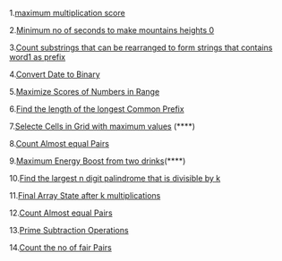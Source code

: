 










1.[maximum multiplication score](https://leetcode.com/problems/maximum-multiplication-score/description/)

2.[Minimum no of seconds to make mountains heights 0](https://leetcode.com/problems/minimum-number-of-seconds-to-make-mountain-height-zero/description/)

3.[Count substrings that can be rearranged to form strings that contains word1 as prefix](https://leetcode.com/problems/count-substrings-that-can-be-rearranged-to-contain-a-string-i/description/)

4.[Convert Date to Binary](https://leetcode.com/problems/convert-date-to-binary/description/)

5.[Maximize Scores of Numbers in Range](https://leetcode.com/problems/maximize-score-of-numbers-in-ranges/description/)

6.[Find the length of the longest Common Prefix](https://leetcode.com/problems/find-the-length-of-the-longest-common-prefix/description/?envType=daily-question&envId=2024-09-24)

7.[Selecte Cells in Grid with maximum values](https://leetcode.com/problems/select-cells-in-grid-with-maximum-score/description/) (****)




8.[Count Almost equal Pairs](https://leetcode.com/problems/count-almost-equal-pairs-i/description/)

9.[Maximum Energy Boost from two drinks](https://leetcode.com/problems/maximum-energy-boost-from-two-drinks/)(****)

10.[Find the largest  n digit palindrome that is divisible by k](https://leetcode.com/problems/find-the-largest-palindrome-divisible-by-k/description/)

11.[Final Array State after k multiplications](https://leetcode.com/problems/final-array-state-after-k-multiplication-operations-i/description/)

12.[Count Almost equal Pairs](https://leetcode.com/problems/count-almost-equal-pairs-i/)

13.[Prime Subtraction Operations](https://leetcode.com/problems/prime-subtraction-operation/description/?envType=daily-question&envId=2024-11-11)

14.[Count the no of fair Pairs](https://leetcode.com/problems/count-the-number-of-fair-pairs/description/?envType=daily-question&envId=2024-11-13)
